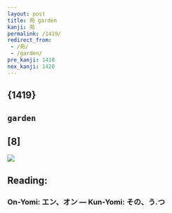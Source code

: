 ```yaml
---
layout: post
title: 苑 garden
kanji: 苑
permalink: /1419/
redirect_from:
 - /苑/
 - /garden/
pre_kanji: 1418
nex_kanji: 1420
---
```


## {1419}

## `garden`

## [8]

<div class="stroke"><img src="E88B91.png" /></div>

## Reading:

### On-Yomi: エン、オン &mdash; Kun-Yomi: その、う.つ
